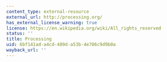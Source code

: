 ```yaml
---
content_type: external-resource
external_url: http://processing.org/
has_external_license_warning: true
license: https://en.wikipedia.org/wiki/All_rights_reserved
status: ''
title: Processing
uid: 6bf141ad-a4cd-489d-a53b-4e786c9d9b0a
wayback_url: ''
---
```

